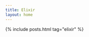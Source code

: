 ```yaml
---
title: Elixir
layout: home
---
```


<div class="home">
  {% include posts.html tag="elixir" %}
</div>

